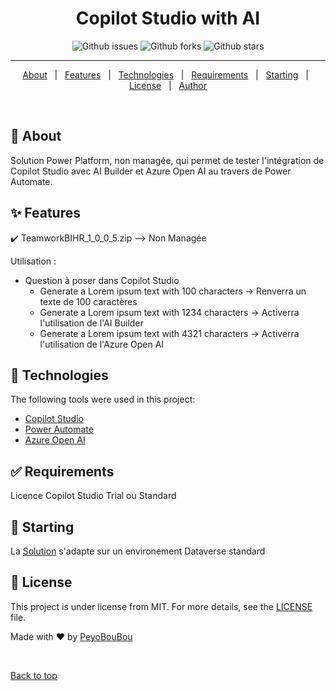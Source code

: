<h1 align="center">Copilot Studio with AI</h1>

<p align="center">
  <img alt="Github issues" src="https://img.shields.io/github/issues/PeyoBouBou/mypowerplatform?color=56BEB8" />

  <img alt="Github forks" src="https://img.shields.io/github/forks/PeyoBouBou/mypowerplatform?color=56BEB8" />

  <img alt="Github stars" src="https://img.shields.io/github/stars/PeyoBouBou/mypowerplatform?color=56BEB8" />
</p>

<!-- Status -->

<!-- <h4 align="center"> 
	🚧  Copilot Studio with AI 🚀 Under construction...  🚧
</h4>  -->

<hr>

<p align="center">
  <a href="#dart-about">About</a> &#xa0; | &#xa0; 
  <a href="#sparkles-features">Features</a> &#xa0; | &#xa0;
  <a href="#rocket-technologies">Technologies</a> &#xa0; | &#xa0;
  <a href="#white_check_mark-requirements">Requirements</a> &#xa0; | &#xa0;
  <a href="#checkered_flag-starting">Starting</a> &#xa0; | &#xa0;
  <a href="#memo-license">License</a> &#xa0; | &#xa0;
  <a href="https://github.com/{{YOUR_GITHUB_USERNAME}}" target="_blank">Author</a>
</p>

<br>

## :dart: About ##

Solution Power Platform, non managée, qui permet de tester l'intégration de Copilot Studio avec AI Builder et Azure Open AI au travers de Power Automate.

## :sparkles: Features ##

:heavy_check_mark: TeamworkBIHR_1_0_0_5.zip --> Non Managée

Utilisation :
- Question à poser dans Copilot Studio
  - Generate a Lorem ipsum text with 100 characters -> Renverra un texte de 100 caractères
  - Generate a Lorem ipsum text with 1234 characters -> Activerra l'utilisation de l'AI Builder 
  - Generate a Lorem ipsum text with 4321 characters -> Activerra l'utilisation de l'Azure Open AI 

## :rocket: Technologies ##

The following tools were used in this project:

- [Copilot Studio](https://copilotstudio.microsoft.com/)
- [Power Automate](https://flow.microsoft.com/)
- [Azure Open AI](https://oai.azure.com/)

## :white_check_mark: Requirements ##

Licence Copilot Studio Trial ou Standard

## :checkered_flag: Starting ##
La [Solution](https://docs.microsoft.com/powerapps/maker/data-platform/solutions-overview) s'adapte sur un environement Dataverse standard


## :memo: License ##

This project is under license from MIT. For more details, see the [LICENSE](../../LICENSE.md) file.


Made with :heart: by <a href="https://github.com/PeyoBouBou" target="_blank">PeyoBouBou</a>

&#xa0;

<a href="#top">Back to top</a>
